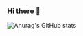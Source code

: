 ### Hi there 👋

![Anurag's GitHub stats](https://github-readme-stats.vercel.app/api?username=jaykim0202&show_icons=true&theme=holi)

<!--
**JayKim0202/JayKim0202** is a ✨ _special_ ✨ repository because its `README.md` (this file) appears on your GitHub profile.

Here are some ideas to get you started:

- 🔭 I’m currently working on ...
- 🌱 I’m currently learning ...
- 👯 I’m looking to collaborate on ...
- 🤔 I’m looking for help with ...
- 💬 Ask me about ...
- 📫 How to reach me: ...
- 😄 Pronouns: ...
- ⚡ Fun fact: ...
-->
